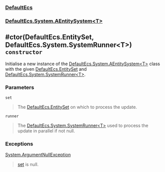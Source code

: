 ### [DefaultEcs](./DefaultEcs.md 'DefaultEcs')
### [DefaultEcs.System.AEntitySystem&lt;T&gt;](./DefaultEcs-System-AEntitySystem-T-.md 'DefaultEcs.System.AEntitySystem&lt;T&gt;')
## #ctor(DefaultEcs.EntitySet, DefaultEcs.System.SystemRunner&lt;T&gt;) `constructor`
Initialise a new instance of the [DefaultEcs.System.AEntitySystem&lt;T&gt;](./DefaultEcs-System-AEntitySystem-T-.md 'DefaultEcs.System.AEntitySystem&lt;T&gt;') class with the given [DefaultEcs.EntitySet](./DefaultEcs-EntitySet.md 'DefaultEcs.EntitySet') and [DefaultEcs.System.SystemRunner&lt;T&gt;](./DefaultEcs-System-SystemRunner-T-.md 'DefaultEcs.System.SystemRunner&lt;T&gt;').
### Parameters

<a name='DefaultEcs-System-AEntitySystem-T---ctor(DefaultEcs-EntitySet-_DefaultEcs-System-SystemRunner-T-)-set'></a>
`set`
>The [DefaultEcs.EntitySet](./DefaultEcs-EntitySet.md 'DefaultEcs.EntitySet') on which to process the update.

<a name='DefaultEcs-System-AEntitySystem-T---ctor(DefaultEcs-EntitySet-_DefaultEcs-System-SystemRunner-T-)-runner'></a>
`runner`
>The [DefaultEcs.System.SystemRunner&lt;T&gt;](./DefaultEcs-System-SystemRunner-T-.md 'DefaultEcs.System.SystemRunner&lt;T&gt;') used to process the update in parallel if not null.
### Exceptions

[System.ArgumentNullException](https://docs.microsoft.com/en-us/dotnet/api/System.ArgumentNullException 'System.ArgumentNullException')
>[set](#DefaultEcs-System-AEntitySystem-T---ctor(DefaultEcs-EntitySet-_DefaultEcs-System-SystemRunner-T-)-set 'DefaultEcs.System.AEntitySystem&lt;T&gt;.#ctor(DefaultEcs.EntitySet, DefaultEcs.System.SystemRunner&lt;T&gt;).set') is null.
